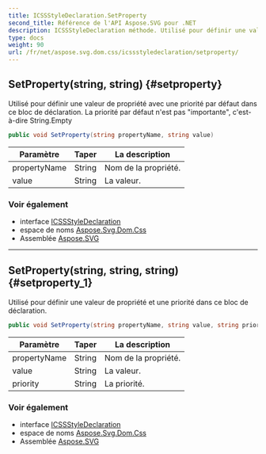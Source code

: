 ```yaml
---
title: ICSSStyleDeclaration.SetProperty
second_title: Référence de l'API Aspose.SVG pour .NET
description: ICSSStyleDeclaration méthode. Utilisé pour définir une valeur de propriété avec une priorité par défaut dans ce bloc de déclaration. La priorité par défaut nest pas importante cestàdire String.Empty
type: docs
weight: 90
url: /fr/net/aspose.svg.dom.css/icssstyledeclaration/setproperty/
---
```

## SetProperty(string, string) {#setproperty}

Utilisé pour définir une valeur de propriété avec une priorité par défaut dans ce bloc de déclaration. La priorité par défaut n'est pas "importante", c'est-à-dire String.Empty

```csharp
public void SetProperty(string propertyName, string value)
```

| Paramètre | Taper | La description |
| --- | --- | --- |
| propertyName | String | Nom de la propriété. |
| value | String | La valeur. |

### Voir également

* interface [ICSSStyleDeclaration](../)
* espace de noms [Aspose.Svg.Dom.Css](../../icssstyledeclaration/)
* Assemblée [Aspose.SVG](../../../)

---

## SetProperty(string, string, string) {#setproperty_1}

Utilisé pour définir une valeur de propriété et une priorité dans ce bloc de déclaration.

```csharp
public void SetProperty(string propertyName, string value, string priority)
```

| Paramètre | Taper | La description |
| --- | --- | --- |
| propertyName | String | Nom de la propriété. |
| value | String | La valeur. |
| priority | String | La priorité. |

### Voir également

* interface [ICSSStyleDeclaration](../)
* espace de noms [Aspose.Svg.Dom.Css](../../icssstyledeclaration/)
* Assemblée [Aspose.SVG](../../../)


